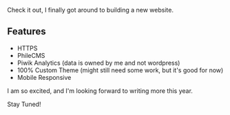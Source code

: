 <!--
Title: New Year, New Website!!!
Date: 2017/01/10
Template: post
Blog: true
-->

Check it out, I finally got around to building a new website.

## Features

- HTTPS
- PhileCMS
- Piwik Analytics (data is owned by me and not wordpress)
- 100% Custom Theme (might still need some work, but it's good for now)
- Mobile Responsive

I am so excited, and I'm looking forward to writing more this year.

Stay Tuned!
